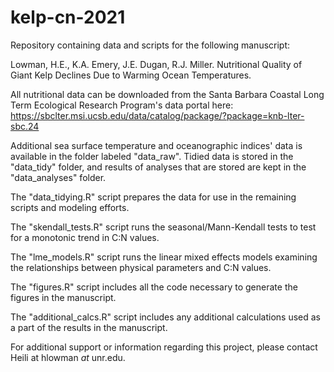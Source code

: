 # kelp-cn-2021
Repository containing data and scripts for the following manuscript:

Lowman, H.E., K.A. Emery, J.E. Dugan, R.J. Miller. Nutritional Quality of Giant Kelp Declines Due to Warming Ocean Temperatures.

All nutritional data can be downloaded from the Santa Barbara Coastal Long Term Ecological Research Program's data portal here:
https://sbclter.msi.ucsb.edu/data/catalog/package/?package=knb-lter-sbc.24

Additional sea surface temperature and oceanographic indices' data is available in the folder labeled "data_raw". Tidied data is stored in the "data_tidy" folder, and results of analyses that are stored are kept in the "data_analyses" folder.

The "data_tidying.R" script prepares the data for use in the remaining scripts and modeling efforts.

The "skendall_tests.R" script runs the seasonal/Mann-Kendall tests to test for a monotonic trend in C:N values.

The "lme_models.R" script runs the linear mixed effects models examining the relationships between physical parameters and C:N values.

The "figures.R" script includes all the code necessary to generate the figures in the manuscript.

The "additional_calcs.R" script includes any additional calculations used as a part of the results in the manuscript.

For additional support or information regarding this project, please contact Heili at hlowman *at* unr.edu.

